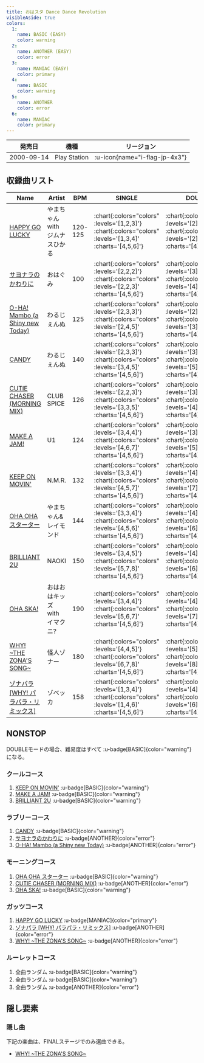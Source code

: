 ```yaml
---
title: おはスタ Dance Dance Revolution
visibleAside: true
colors:
  1:
    name: BASIC (EASY)
    color: warning
  2:
    name: ANOTHER (EASY)
    color: error
  3:
    name: MANIAC (EASY)
    color: primary
  4:
    name: BASIC
    color: warning
  5:
    name: ANOTHER
    color: error
  6:
    name: MANIAC
    color: primary
---
```


|発売日|機種|リージョン|
|------|----|---------|
|2000-09-14|Play Station| :u-icon{name="i-flag-jp-4x3"} |

## 収録曲リスト

|Name|Artist|BPM|SINGLE|DOUBLE|UNISON|
|----|------|---|------|------|------|
|[HAPPY GO LUCKY](/playstation-jp/oha-sta/happy-go-lucky)|やまちゃん with ジムナスひかる|120-125| :chart{:colors="colors" :levels='[1,2,3]'}  :chart{:colors="colors" :levels='[1,3,4]' :charts='[4,5,6]'} | :chart{:colors="colors" :levels='[2]'}  :chart{:colors="colors" :levels='[2]' :charts='[4]'} | :chart{:colors="colors" :levels='[1,2,3]'}  :chart{:colors="colors" :levels='[1,3,4]' :charts='[4,5,6]'} |
|[サヨナラのかわりに](/playstation-jp/oha-sta/sayonara-no-kawari-ni)|おはぐみ|100| :chart{:colors="colors" :levels='[2,2,2]'}  :chart{:colors="colors" :levels='[2,2,3]' :charts='[4,5,6]'} | :chart{:colors="colors" :levels='[3]'}  :chart{:colors="colors" :levels='[4]' :charts='[4]'} | :chart{:colors="colors" :levels='[2,2,2]'}  :chart{:colors="colors" :levels='[2,2,3]' :charts='[4,5,6]'} |
|[O-HA! Mambo (a Shiny new Today)](/playstation-jp/oha-sta/o-ha-mambo)|わるじぇんぬ|125| :chart{:colors="colors" :levels='[2,3,3]'}  :chart{:colors="colors" :levels='[2,4,5]' :charts='[4,5,6]'} | :chart{:colors="colors" :levels='[2]'}  :chart{:colors="colors" :levels='[3]' :charts='[4]'} | :chart{:colors="colors" :levels='[2,3,3]'}  :chart{:colors="colors" :levels='[2,4,5]' :charts='[4,5,6]'} |
|[CANDY](/playstation-jp/oha-sta/candy)|わるじぇんぬ|140| :chart{:colors="colors" :levels='[2,3,3]'}  :chart{:colors="colors" :levels='[3,4,5]' :charts='[4,5,6]'} | :chart{:colors="colors" :levels='[3]'}  :chart{:colors="colors" :levels='[5]' :charts='[4]'} | :chart{:colors="colors" :levels='[2,3,3]'}  :chart{:colors="colors" :levels='[3,4,5]' :charts='[4,5,6]'} |
|[CUTIE CHASER (MORNING MIX)](/playstation-jp/oha-sta/cutie-chaser-morning)|CLUB SPICE|126| :chart{:colors="colors" :levels='[2,2,3]'}  :chart{:colors="colors" :levels='[3,3,5]' :charts='[4,5,6]'} | :chart{:colors="colors" :levels='[3]'}  :chart{:colors="colors" :levels='[4]' :charts='[4]'} | :chart{:colors="colors" :levels='[2,2,3]'}  :chart{:colors="colors" :levels='[3,3,5]' :charts='[4,5,6]'} |
|[MAKE A JAM!](/playstation-jp/1st/make-a-jam)|U1|124| :chart{:colors="colors" :levels='[3,4,4]'}  :chart{:colors="colors" :levels='[4,6,7]' :charts='[4,5,6]'} | :chart{:colors="colors" :levels='[3]'}  :chart{:colors="colors" :levels='[5]' :charts='[4]'} | :chart{:colors="colors" :levels='[3,4,4]'}  :chart{:colors="colors" :levels='[4,6,7]' :charts='[4,5,6]'} |
|[KEEP ON MOVIN'](/playstation-jp/2nd/keep-on-movin)|N.M.R.|132| :chart{:colors="colors" :levels='[3,3,4]'}  :chart{:colors="colors" :levels='[4,5,7]' :charts='[4,5,6]'} | :chart{:colors="colors" :levels='[4]'}  :chart{:colors="colors" :levels='[7]' :charts='[4]'} | :chart{:colors="colors" :levels='[3,3,4]'}  :chart{:colors="colors" :levels='[4,5,7]' :charts='[4,5,6]'} |
|[OHA OHA スターター](/playstation-jp/oha-sta/oha-oha-starter)|やまちゃん&レイモンド|144| :chart{:colors="colors" :levels='[3,3,4]'}  :chart{:colors="colors" :levels='[4,5,6]' :charts='[4,5,6]'} | :chart{:colors="colors" :levels='[4]'}  :chart{:colors="colors" :levels='[6]' :charts='[4]'} | :chart{:colors="colors" :levels='[3,3,4]'}  :chart{:colors="colors" :levels='[4,5,6]' :charts='[4,5,6]'} |
|[BRILLIANT 2U](/playstation-jp/2nd/brilliant-2u)|NAOKI|150| :chart{:colors="colors" :levels='[3,4,5]'}  :chart{:colors="colors" :levels='[5,7,8]' :charts='[4,5,6]'} | :chart{:colors="colors" :levels='[4]'}  :chart{:colors="colors" :levels='[6]' :charts='[4]'} | :chart{:colors="colors" :levels='[3,4,5]'}  :chart{:colors="colors" :levels='[5,7,8]' :charts='[4,5,6]'} |
|[OHA SKA!](/playstation-jp/oha-sta/oha-ska)|おはおはキッズ with イマクニ?|190| :chart{:colors="colors" :levels='[3,4,4]'}  :chart{:colors="colors" :levels='[5,6,7]' :charts='[4,5,6]'} | :chart{:colors="colors" :levels='[4]'}  :chart{:colors="colors" :levels='[7]' :charts='[4]'} | :chart{:colors="colors" :levels='[3,4,4]'}  :chart{:colors="colors" :levels='[5,6,7]' :charts='[4,5,6]'} |
|[WHY! \~THE ZONA'S SONG\~](/playstation-jp/oha-sta/why)|怪人ゾナー|180| :chart{:colors="colors" :levels='[4,4,5]'}  :chart{:colors="colors" :levels='[6,7,8]' :charts='[4,5,6]'} | :chart{:colors="colors" :levels='[5]'}  :chart{:colors="colors" :levels='[8]' :charts='[4]'} | :chart{:colors="colors" :levels='[4,4,5]'}  :chart{:colors="colors" :levels='[6,7,8]' :charts='[4,5,6]'} |
|[ゾナパラ \[WHY! パラパラ・リミックス\]](/playstation-jp/oha-sta/zonapara)|ゾベッカ|158| :chart{:colors="colors" :levels='[1,3,4]'}  :chart{:colors="colors" :levels='[1,4,6]' :charts='[4,5,6]'} | :chart{:colors="colors" :levels='[4]'}  :chart{:colors="colors" :levels='[6]' :charts='[4]'} | :chart{:colors="colors" :levels='[1,3,4]'}  :chart{:colors="colors" :levels='[1,4,6]' :charts='[4,5,6]'} |

## NONSTOP

DOUBLEモードの場合、難易度はすべて :u-badge[BASIC]{color="warning"} になる。

### クールコース

1. [KEEP ON MOVIN'](/playstation-jp/2nd/keep-on-movin) :u-badge[BASIC]{color="warning"}
1. [MAKE A JAM!](/playstation-jp/1st/make-a-jam) :u-badge[BASIC]{color="warning"}
1. [BRILLIANT 2U](/playstation-jp/2nd/brilliant-2u) :u-badge[BASIC]{color="warning"}

### ラブリーコース

1. [CANDY](/playstation-jp/oha-sta/candy) :u-badge[BASIC]{color="warning"}
1. [サヨナラのかわりに](/playstation-jp/oha-sta/sayonara-no-kawari-ni) :u-badge[ANOTHER]{color="error"}
1. [O-HA! Mambo (a Shiny new Today)](/playstation-jp/oha-sta/o-ha-mambo) :u-badge[ANOTHER]{color="error"}

### モーニングコース

1. [OHA OHA スターター](/playstation-jp/oha-sta/oha-oha-starter) :u-badge[BASIC]{color="warning"}
1. [CUTIE CHASER (MORNING MIX)](/playstation-jp/oha-sta/cutie-chaser-morning) :u-badge[ANOTHER]{color="error"}
1. [OHA SKA!](/playstation-jp/oha-sta/oha-ska) :u-badge[BASIC]{color="warning"}

### ガッツコース

1. [HAPPY GO LUCKY](/playstation-jp/oha-sta/happy-go-lucky) :u-badge[MANIAC]{color="primary"}
1. [ゾナパラ \[WHY! パラパラ・リミックス\]](/playstation-jp/oha-sta/zonapara) :u-badge[ANOTHER]{color="error"}
1. [WHY! \~THE ZONA'S SONG\~](/playstation-jp/oha-sta/why) :u-badge[ANOTHER]{color="error"}

### ルーレットコース

1. 全曲ランダム :u-badge[BASIC]{color="warning"}
1. 全曲ランダム :u-badge[BASIC]{color="warning"}
1. 全曲ランダム :u-badge[ANOTHER]{color="error"}

## 隠し要素

### 隠し曲

下記の楽曲は、FINALステージでのみ選曲できる。

- [WHY! \~THE ZONA'S SONG\~](/playstation-jp/oha-sta/why)
